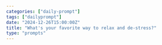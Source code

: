 ```yaml
---
categories: ["daily-prompt"]
tags: ["dailyprompt"]
date: "2024-12-26T15:00:00Z"
title: "What's your favorite way to relax and de-stress?"
type: "prompts"
---
```

